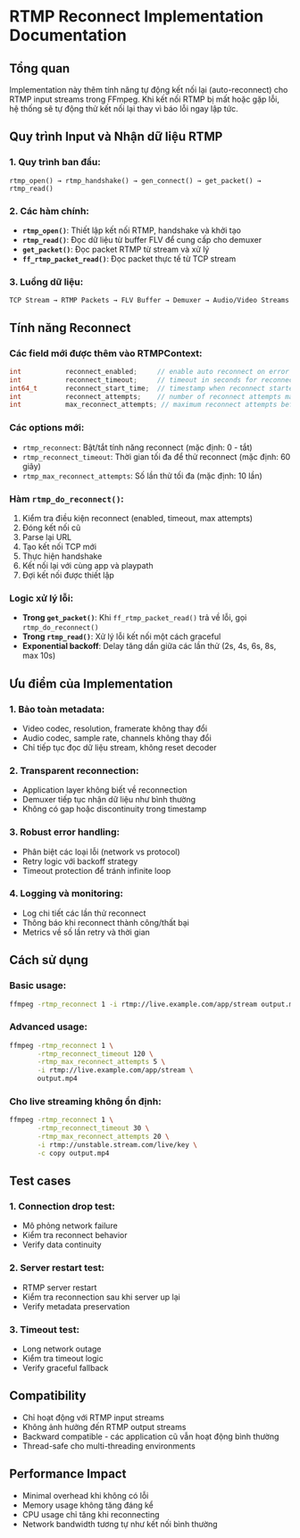 # RTMP Reconnect Implementation Documentation

## Tổng quan

Implementation này thêm tính năng tự động kết nối lại (auto-reconnect) cho RTMP input streams trong FFmpeg. Khi kết nối RTMP bị mất hoặc gặp lỗi, hệ thống sẽ tự động thử kết nối lại thay vì báo lỗi ngay lập tức.

## Quy trình Input và Nhận dữ liệu RTMP

### 1. Quy trình ban đầu:
```
rtmp_open() → rtmp_handshake() → gen_connect() → get_packet() → rtmp_read()
```

### 2. Các hàm chính:
- **`rtmp_open()`**: Thiết lập kết nối RTMP, handshake và khởi tạo
- **`rtmp_read()`**: Đọc dữ liệu từ buffer FLV để cung cấp cho demuxer
- **`get_packet()`**: Đọc packet RTMP từ stream và xử lý
- **`ff_rtmp_packet_read()`**: Đọc packet thực tế từ TCP stream

### 3. Luồng dữ liệu:
```
TCP Stream → RTMP Packets → FLV Buffer → Demuxer → Audio/Video Streams
```

## Tính năng Reconnect

### Các field mới được thêm vào RTMPContext:
```c
int           reconnect_enabled;     // enable auto reconnect on error
int           reconnect_timeout;     // timeout in seconds for reconnect attempts  
int64_t       reconnect_start_time;  // timestamp when reconnect started
int           reconnect_attempts;    // number of reconnect attempts made
int           max_reconnect_attempts; // maximum reconnect attempts before giving up
```

### Các options mới:
- `rtmp_reconnect`: Bật/tắt tính năng reconnect (mặc định: 0 - tắt)
- `rtmp_reconnect_timeout`: Thời gian tối đa để thử reconnect (mặc định: 60 giây)
- `rtmp_max_reconnect_attempts`: Số lần thử tối đa (mặc định: 10 lần)

### Hàm `rtmp_do_reconnect()`:
1. Kiểm tra điều kiện reconnect (enabled, timeout, max attempts)
2. Đóng kết nối cũ
3. Parse lại URL
4. Tạo kết nối TCP mới
5. Thực hiện handshake
6. Kết nối lại với cùng app và playpath
7. Đợi kết nối được thiết lập

### Logic xử lý lỗi:
- **Trong `get_packet()`**: Khi `ff_rtmp_packet_read()` trả về lỗi, gọi `rtmp_do_reconnect()`
- **Trong `rtmp_read()`**: Xử lý lỗi kết nối một cách graceful
- **Exponential backoff**: Delay tăng dần giữa các lần thử (2s, 4s, 6s, 8s, max 10s)

## Ưu điểm của Implementation

### 1. Bảo toàn metadata:
- Video codec, resolution, framerate không thay đổi
- Audio codec, sample rate, channels không thay đổi  
- Chỉ tiếp tục đọc dữ liệu stream, không reset decoder

### 2. Transparent reconnection:
- Application layer không biết về reconnection
- Demuxer tiếp tục nhận dữ liệu như bình thường
- Không có gap hoặc discontinuity trong timestamp

### 3. Robust error handling:
- Phân biệt các loại lỗi (network vs protocol)
- Retry logic với backoff strategy
- Timeout protection để tránh infinite loop

### 4. Logging và monitoring:
- Log chi tiết các lần thử reconnect
- Thông báo khi reconnect thành công/thất bại
- Metrics về số lần retry và thời gian

## Cách sử dụng

### Basic usage:
```bash
ffmpeg -rtmp_reconnect 1 -i rtmp://live.example.com/app/stream output.mp4
```

### Advanced usage:
```bash
ffmpeg -rtmp_reconnect 1 \
       -rtmp_reconnect_timeout 120 \
       -rtmp_max_reconnect_attempts 5 \
       -i rtmp://live.example.com/app/stream \
       output.mp4
```

### Cho live streaming không ổn định:
```bash
ffmpeg -rtmp_reconnect 1 \
       -rtmp_reconnect_timeout 30 \
       -rtmp_max_reconnect_attempts 20 \
       -i rtmp://unstable.stream.com/live/key \
       -c copy output.mp4
```

## Test cases

### 1. Connection drop test:
- Mô phỏng network failure
- Kiểm tra reconnect behavior
- Verify data continuity

### 2. Server restart test:
- RTMP server restart
- Kiểm tra reconnection sau khi server up lại
- Verify metadata preservation

### 3. Timeout test:
- Long network outage
- Kiểm tra timeout logic
- Verify graceful fallback

## Compatibility

- Chỉ hoạt động với RTMP input streams
- Không ảnh hưởng đến RTMP output streams
- Backward compatible - các application cũ vẫn hoạt động bình thường
- Thread-safe cho multi-threading environments

## Performance Impact

- Minimal overhead khi không có lỗi
- Memory usage không tăng đáng kể
- CPU usage chỉ tăng khi reconnecting
- Network bandwidth tương tự như kết nối bình thường
